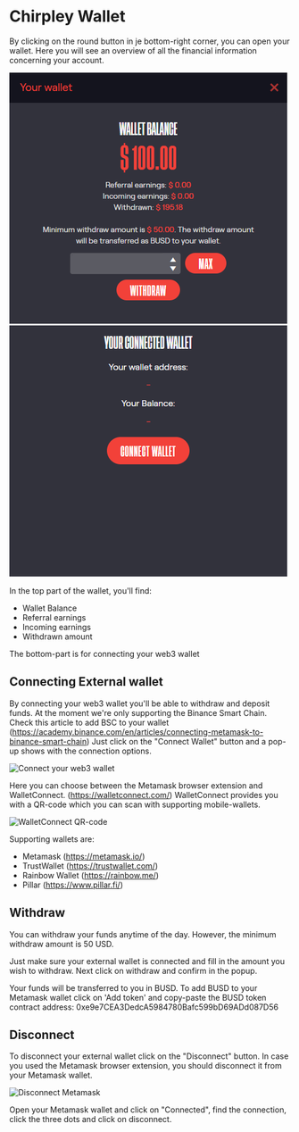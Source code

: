 # Chirpley Wallet

By clicking on the round button in je bottom-right corner, you can open
your wallet. Here you will see an overview of all the financial
information concerning your account.

![Wallet tab  top part](_static/images/wallet-top.png) ![Wallet tab bottom part](_static/images/wallet-bottom.png)

In the top part of the wallet, you'll find:

  - Wallet Balance
  - Referral earnings
  - Incoming earnings
  - Withdrawn amount

The bottom-part is for connecting your web3 wallet

## Connecting External wallet

By connecting your web3 wallet you'll be able to withdraw and deposit
funds. At the moment we're only supporting the Binance Smart Chain.
Check this article to add BSC to your wallet
(<https://academy.binance.com/en/articles/connecting-metamask-to-binance-smart-chain>)
Just click on the "Connect Wallet" button and a pop-up shows with the
connection options.


![Connect your web3 wallet](\_static/images/connect-wallet1.png)


Here you can choose between the Metamask browser extension and
WalletConnect. (<https://walletconnect.com/>) WalletConnect provides you
with a QR-code which you can scan with supporting mobile-wallets.


![WalletConnect QR-code](\_static/images/qr-code.png)


Supporting wallets are:

  - Metamask (<https://metamask.io/>)
  - TrustWallet (<https://trustwallet.com/>)
  - Rainbow Wallet (<https://rainbow.me/>)
  - Pillar (<https://www.pillar.fi/>)

## Withdraw

You can withdraw your funds anytime of the day. However, the minimum
withdraw amount is 50 USD.

Just make sure your external wallet is connected and fill in the amount
you wish to withdraw. Next click on withdraw and confirm in the popup.

Your funds will be transferred to you in BUSD. To add BUSD to your
Metamask wallet click on 'Add token' and copy-paste the BUSD token
contract address: 0xe9e7CEA3DedcA5984780Bafc599bD69ADd087D56

## Disconnect

To disconnect your external wallet click on the "Disconnect" button. In
case you used the Metamask browser extension, you should disconnect it
from your Metamask wallet.


![Disconnect Metamask](\_static/images/disconnect-metamask.png)


Open your Metamask wallet and click on "Connected", find the connection,
click the three dots and click on disconnect.
